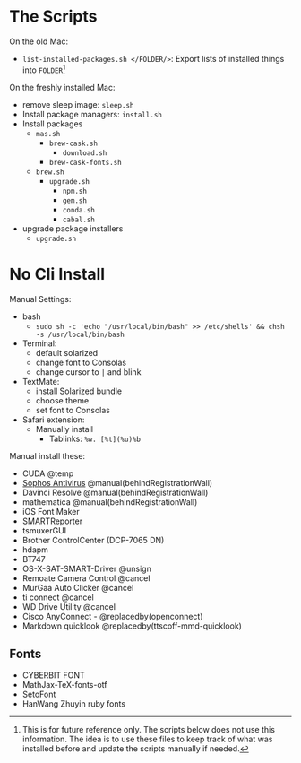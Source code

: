 # The Scripts

On the old Mac:

- `list-installed-packages.sh </FOLDER/>`: Export lists of installed things into `FOLDER`[^listPackages]

On the freshly installed Mac:

- remove sleep image: `sleep.sh`
- Install package managers: `install.sh`
- Install packages
	- `mas.sh`
		- `brew-cask.sh`
			- `download.sh`
		- `brew-cask-fonts.sh`
	- `brew.sh`
		- `upgrade.sh`
			- `npm.sh`
			- `gem.sh`
			- `conda.sh`
			- `cabal.sh`
- upgrade package installers
	- `upgrade.sh`

[^listPackages]: This is for future reference only. The scripts below does not use this information. The idea is to use these files to keep track of what was installed before and update the scripts manually if needed.

# No Cli Install

Manual Settings:

- bash
	- `sudo sh -c 'echo "/usr/local/bin/bash" >> /etc/shells' && chsh -s /usr/local/bin/bash`
- Terminal:
	- default solarized
	- change font to Consolas
	- change cursor to `|` and blink
- TextMate:  
	- install Solarized bundle
	- choose theme
	- set font to Consolas
- Safari extension:
	- Manually install
		- Tablinks: `%w. [%t](%u)%b`

Manual install these:

- CUDA @temp
- [Sophos Antivirus](https://home.sophos.com/install/25032820d057eecb3e35f151a371114d/b82de6901f33736f4e43e37d013e0795) @manual(behindRegistrationWall)
- Davinci Resolve @manual(behindRegistrationWall)
- mathematica @manual(behindRegistrationWall)
- iOS Font Maker
- SMARTReporter
- tsmuxerGUI
- Brother ControlCenter (DCP-7065 DN)
- hdapm
- BT747
- OS-X-SAT-SMART-Driver @unsign
- Remoate Camera Control @cancel
- MurGaa Auto Clicker @cancel
- ti connect @cancel
- WD Drive Utility @cancel
- Cisco AnyConnect - @replacedby(openconnect)
- Markdown quicklook @replacedby(ttscoff-mmd-quicklook)

## Fonts

- CYBERBIT FONT
- MathJax-TeX-fonts-otf
- SetoFont
- HanWang Zhuyin ruby fonts

